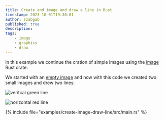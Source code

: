 ```yaml
---
title: Create and image and draw a line in Rust
timestamp: 2023-10-01T19:30:01
author: szabgab
published: true
description:
tags:
    - image
    - graphics
    - draw
---
```


In this example we continue the cration of simple images using the [image](https://crates.io/crates/image) Rust crate.

We started with an [empty image](/create-empty-image) and now with this code we created two small images and drew two lines:

![veritcal green line](examples/create-image-draw-line/green_vertical_line.png)

![horizontal red line](examples/create-image-draw-line/red_horizontal_line.png)

{% include file="examples/create-image-draw-line/src/main.rs" %}


